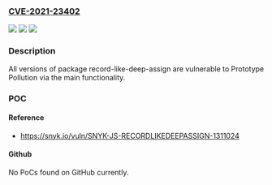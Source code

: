 ### [CVE-2021-23402](https://cve.mitre.org/cgi-bin/cvename.cgi?name=CVE-2021-23402)
![](https://img.shields.io/static/v1?label=Product&message=record-like-deep-assign&color=blue)
![](https://img.shields.io/static/v1?label=Version&message=%3E%3D%200%20&color=brighgreen)
![](https://img.shields.io/static/v1?label=Vulnerability&message=Prototype%20Pollution&color=brighgreen)

### Description

All versions of package record-like-deep-assign are vulnerable to Prototype Pollution via the main functionality.

### POC

#### Reference
- https://snyk.io/vuln/SNYK-JS-RECORDLIKEDEEPASSIGN-1311024

#### Github
No PoCs found on GitHub currently.

